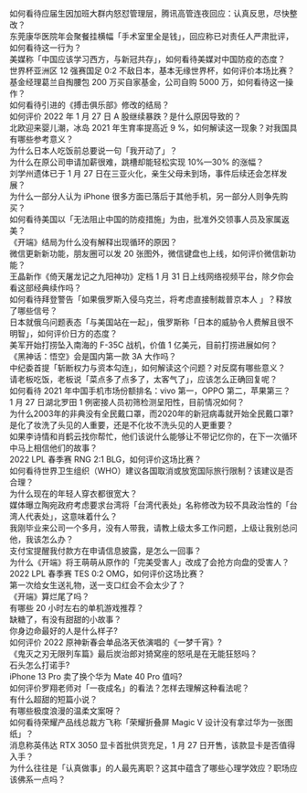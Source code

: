 如何看待应届生因加班大群内怒怼管理层，腾讯高管连夜回应：认真反思，尽快整改？  
东莞康华医院年会聚餐挂横幅「手术室里全是钱」，回应称已对责任人严肃批评，如何看待这一行为？  
美媒称「中国应该学习西方，与新冠共存」，如何看待美媒对中国防疫的态度？  
世界杯亚洲区 12 强赛国足 0:2 不敌日本，基本无缘世界杯，如何评价本场比赛？  
基金经理葛兰自掏腰包 200 万买自家基金，公司自购 5000 万，如何看待这一操作？  
如何看待引进的《搏击俱乐部》修改的结局？  
如何评价 2022 年 1 月 27 日 A 股继续暴跌？是什么原因导致的？  
北欧迎来婴儿潮，冰岛 2021 年生育率提高近 9 %，如何解读这一现象？对我国具有哪些参考意义？  
为什么日本人吃饭前总要说一句「我开动了」？  
为什么在原公司申请加薪很难，跳槽却能轻松实现 10%—30% 的涨幅？  
刘学州遗体已于 1 月 27 日在三亚火化，亲生父母未到场，事件后续还会怎样发展？  
为什么一部分人认为 iPhone 很多方面已落后于其他手机，另一部分人则争先购买？  
如何看待美国以「无法阻止中国的防疫措施」为由，批准外交领事人员及家属返美？  
《开端》结局为什么没有解释出现循环的原因？  
微信更新新功能，朋友圈可以发 20 张图外，微信键盘也上线，如何评价微信新功能？  
王晶新作《倚天屠龙记之九阳神功》定档 1 月 31 日上线网络视频平台，除夕你会看这部经典续作吗？  
如何看待拜登警告「如果俄罗斯入侵乌克兰，将考虑直接制裁普京本人 」？释放了哪些信号？  
日本就俄乌问题表态「与美国站在一起」，俄罗斯称「日本的威胁令人费解且很不明智」，如何评价日方的态度？  
美军开始打捞坠入南海的 F-35C 战机，价值 1 亿美元，目前打捞进展如何？  
《黑神话：悟空》会是国内第一款 3A 大作吗？  
中纪委首提「斩断权力与资本勾连」，如何解读这个问题？对反腐有哪些意义？  
请老板吃饭，老板说「菜点多了点多了，太客气了」，应该怎么正确回复呢？  
如何看待 2021 年中国手机市场份额排名：vivo 第一，OPPO 第二，苹果第三？  
1 月 27 日湖北罗田 1 例密接人员初筛检测呈阳性，目前情况如何？  
为什么2003年的非典没有全民戴口罩，而2020年的新冠病毒就开始全民戴口罩?  
是化了妆洗了头见的人重要，还是不化妆不洗头见的人更重要？  
如果李诗情和肖鹤云找你帮忙，他们该说什么能够让不带记忆你的，在下一次循环中马上相信他们的故事？  
2022 LPL 春季赛 RNG 2:1 BLG，如何评价这场比赛？  
如何看待世界卫生组织（WHO）建议各国取消或放宽国际旅行限制？该建议是否合理？  
为什么现在的年轻人穿衣都很宽大？  
媒体曝立陶宛政府考虑要求台湾将「台湾代表处」名称修改为较不具政治性的「台湾人代表处」，这意味着什么？  
我刚毕业来公司一个多月，没有人带我，请教上级太多工作问题，上级让我别总问他，我该怎么办？  
支付宝提醒我付款方在申请信息披露，是怎么一回事？  
为什么《开端》将王萌萌从原作的「完美受害人」改成了会抢方向盘的受害人？  
2022 LPL 春季赛 TES 0:2 OMG，如何评价这场比赛？  
第一次给女生送礼物，送一支口红会不会太少了？  
《开端》算烂尾了吗？  
有哪些 20 小时左右的单机游戏推荐？  
缺糖了，有没有甜甜的小故事？  
你身边命最好的人是什么样子?  
如何评价 2022 原神新春会单品洛天依演唱的《一梦千宵》?  
《鬼灭之刃无限列车篇》最后炭治郎对猗窝座的怒吼是在无能狂怒吗？  
石头怎么打诺手?  
iPhone 13 Pro 卖了换个华为 Mate 40 Pro 值吗?  
如何评价罗翔老师对「一夜成名」的看法？怎样去理解这种看法呢？  
有什么超甜的短篇小说？  
有哪些极度浪漫的温柔文案呀？  
如何看待荣耀产品线总裁方飞称「荣耀折叠屏 Magic V 设计没有拿过华为一张图纸」？  
消息称英伟达 RTX 3050 显卡首批供货充足，1 月 27 日开售，该款显卡是否值得入手？  
为什么往往是「认真做事」的人最先离职？这其中蕴含了哪些心理学效应？职场应该佛系一点吗？  
